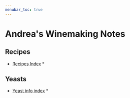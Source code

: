 ```yaml
---
menubar_toc: true
---
```


# Andrea's Winemaking Notes

## Recipes
* [Recipes Index](Recipes/Index.md)
    * 

## Yeasts
* [Yeast info index](Yeasts/index.md)
    * 